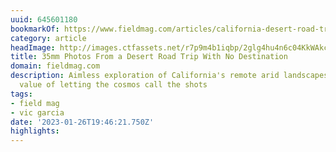 ```yaml
---
uuid: 645601180
bookmarkOf: https://www.fieldmag.com/articles/california-desert-road-trip-35mm
category: article
headImage: http://images.ctfassets.net/r7p9m4b1iqbp/2glg4hu4n6c04KkWAkceOw/b3ccff26dc3c126a7f20a295ff907503/Vic-Garcia-CA-Desert-1.jpg?w=1000
title: 35mm Photos From a Desert Road Trip With No Destination
domain: fieldmag.com
description: Aimless exploration of California's remote arid landscapes reveals the
  value of letting the cosmos call the shots
tags:
- field mag
- vic garcia
date: '2023-01-26T19:46:21.750Z'
highlights:
---
```



